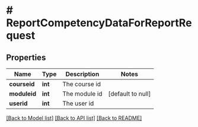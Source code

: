 # # ReportCompetencyDataForReportRequest

## Properties

Name | Type | Description | Notes
------------ | ------------- | ------------- | -------------
**courseid** | **int** | The course id |
**moduleid** | **int** | The module id | [default to null]
**userid** | **int** | The user id |

[[Back to Model list]](../../README.md#models) [[Back to API list]](../../README.md#endpoints) [[Back to README]](../../README.md)
